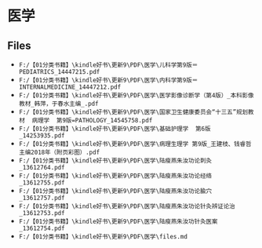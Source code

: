 # 医学

## Files

- `F:/【01分类书籍】\kindle好书\更新9\PDF\医学\儿科学第9版＝PEDIATRICS_14447215.pdf`
- `F:/【01分类书籍】\kindle好书\更新9\PDF\医学\内科学第9版＝INTERNALMEDICINE_14447212.pdf`
- `F:/【01分类书籍】\kindle好书\更新9\PDF\医学\医学影像诊断学（第4版）_本科影像教材_韩萍，于春水主编_.pdf`
- `F:/【01分类书籍】\kindle好书\更新9\PDF\医学\国家卫生健康委员会“十三五”规划教材  病理学  第9版=PATHOLOGY_14545758.pdf`
- `F:/【01分类书籍】\kindle好书\更新9\PDF\医学\基础护理学  第6版_14253935.pdf`
- `F:/【01分类书籍】\kindle好书\更新9\PDF\医学\病理生理学 第9版_王建枝、钱睿哲主编2018年（附页彩图）.pdf`
- `F:/【01分类书籍】\kindle好书\更新9\PDF\医学\陆瘦燕朱汝功论刺灸_13612764.pdf`
- `F:/【01分类书籍】\kindle好书\更新9\PDF\医学\陆瘦燕朱汝功论经络_13612755.pdf`
- `F:/【01分类书籍】\kindle好书\更新9\PDF\医学\陆瘦燕朱汝功论腧穴_13612757.pdf`
- `F:/【01分类书籍】\kindle好书\更新9\PDF\医学\陆瘦燕朱汝功论针灸辨证论治_13612753.pdf`
- `F:/【01分类书籍】\kindle好书\更新9\PDF\医学\陆瘦燕朱汝功针灸医案_13612754.pdf`
- `F:/【01分类书籍】\kindle好书\更新9\PDF\医学\files.md`
